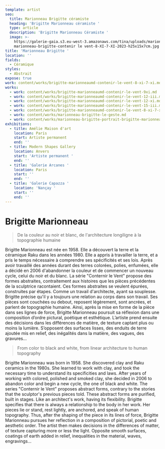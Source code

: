 ```yaml
---
template: artist
seo:
  title: Marionneau Brigitte céramiste
  heading: 'Brigitte Marionneau céramiste '
  type: article
  description: 'Brigitte Marionneau Céramiste '
  image: >-
    https://galerie-gaia.s3.eu-west-3.amazonaws.com/tina/uploads/marionneau-brigitte/galerie-gaia-
    marionneau-brigitte-contenir le vent-8-XI-7-XI-2023-h25x15x7cm.jpg
title: 'Marionneau Brigitte '
location: ''
fields:
  - Céramique
styles:
  - Abstrait
expose: true
work: content/works/brigitte-marionneaumd-contenir-le-vent-8-xi-7-xi.md
works:
  - work: content/works/brigitte-marionneaumd-contenir-le-vent-9xi.md
  - work: content/works/brigitte-marionneaumd-contenir-le-vent-12-iii.md
  - work: content/works/brigitte-marionneaumd-contenir-le-vent-12-xi.md
  - work: content/works/brigitte-marionneaumd-contenir-le-vent-15-iii.md
  - work: content/works/brigitte-marionneaumd-contenir-le-vent-8-xi-7-xi.md
  - work: content/works/marionneau-brigitte-le-geste.md
  - work: content/works/marionneau-brigitte-portrait-brigitte-marionneau.md
exhibitions:
  - title: Amélie Maison d'art
    location: Paris
    start: Artiste permanent
    end: ''
  - title: Modern Shapes Gallery
    location: Anvers
    start: 'Artiste permanent '
    end: ''
  - title: 'Galerie Arcanes '
    location: Paris
    start: ''
    end: ''
  - title: 'Galerie Capazza '
    location: 'Nançay '
    start: ''
    end: ''
---
```


# Brigitte Marionneau

> De la couleur au noir et blanc, de l'architecture longiligne à la topographie humaine

Brigitte Marionneau est née en 1958. Elle a découvert la terre et la céramique Raku dans les années 1980. Elle a appris à travailler la terre, et a pris le temps nécessaire à comprendre ses spécificités et ses lois.  Après avoir travaillé des années durant des terres colorées, polies, enfumées, elle a décidé en 2006 d'abandonner la couleur et de commencer un nouveau cycle, celui du noir et du blanc. La série "Conternir le Vent" propose des formes abstraites, contraitement aux histoires que les pièces précédentes de la sculptrice racontaient. Ces formes abstraites se veulent épurées, construites par étapes. Comme un travail d'architecte, ayant sa souplesse. Brigitte précise qu'il y a toujours une relation au corps dans son travail. Ses pièces sont couchées ou debout, reposent légèrement, sont ancrées, et parlent de topographie humaine. Ainsi, après la mise en forme de la pièce dans ses lignes de force, Brigitte Marionneau poursuit sa réflexion dans une composition d’ordre pictural, poétique et esthétique. L’artiste prend ensuite des décisions dans les différences de matière, de texture captant plus ou moins la lumière. S’opposent des surfaces lisses, des enduits de terre ajoutée mis en relief, des inégalités dans la matière, des vagues, des gravures…

> From color to black and white, from linear architecture to human topography

Brigitte Marionneau was born in 1958. She discovered clay and Raku ceramics in the 1980s. She learned to work with clay, and took the necessary time to understand its specificities and laws.  After years of working with colored, polished and smoked clay, she decided in 2006 to abandon color and begin a new cycle, the one of black and white. The series "Conternir le Vent" proposes abstract forms, contrary to the stories that the sculptor's previous pieces told. These abstract forms are purified, built in stages. Like an architect's work, having its flexibility. Brigitte specifies that there is always a relationship to the body in her work. Her pieces lie or stand, rest lightly, are anchored, and speak of human topography. Thus, after the shaping of the piece in its lines of force, Brigitte Marionneau pursues her reflection in a composition of pictorial, poetic and aesthetic order. The artist then makes decisions in the differences of matter, of texture capturing more or less the light. Opposite smooth surfaces, coatings of earth added in relief, inequalities in the material, waves, engravings...
